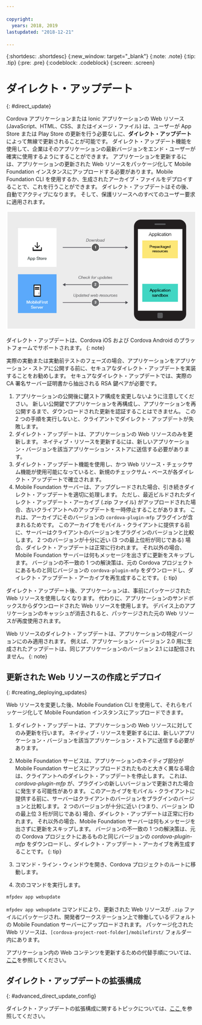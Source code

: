 ```yaml
---

copyright:
  years: 2018, 2019
lastupdated: "2018-12-21"

---
```


{:shortdesc: .shortdesc}
{:new_window: target="_blank"}
{:note: .note}
{:tip: .tip}
{:pre: .pre}
{:codeblock: .codeblock}
{:screen: .screen}

# ダイレクト・アップデート
{: #direct_update}

Cordova アプリケーションまたは Ionic アプリケーションの Web リソース (JavaScript、HTML、CSS、またはイメージ・ファイル) は、ユーザーが App Store または Play Store の更新を行う必要なしに、**ダイレクト・アップデート**によって無線で更新されることが可能です。 ダイレクト・アップデート機能を使用して、企業はそのアプリケーションの最新バージョンをエンド・ユーザーが確実に使用するようにすることができます。 アプリケーションを更新するには、アプリケーションの更新された Web リソースをパッケージ化して Mobile Foundation インスタンスにアップロードする必要があります。Mobile Foundation CLI を使用するか、生成されたアーカイブ・ファイルをデプロイすることで、これを行うことができます。 ダイレクト・アップデートはその後、自動でアクティブになります。 そして、保護リソースへのすべてのユーザー要求に適用されます。

![ダイレクト・アップデートの仕組みの図](images/internal_function.jpg)

ダイレクト・アップデートは、Cordova iOS および Cordova Android のプラットフォームでサポートされます。
{: note}

実際の実動または実動前テストのフェーズの場合、アプリケーションをアプリケーション・ストアに公開する前に、セキュアなダイレクト・アップデートを実装することをお勧めします。 セキュアなダイレクト・アップデートでは、実際の CA 署名サーバー証明書から抽出される RSA 鍵ペアが必要です。

1. アプリケーションの公開後に鍵ストア構成を変更しないように注意してください。 新しい公開鍵でアプリケーションを再構成し、アプリケーションを再公開するまで、ダウンロードされた更新を認証することはできません。 この 2 つの手順を実行しないと、クライアントでダイレクト・アップデートが失敗します。
2. ダイレクト・アップデートは、アプリケーションの Web リソースのみを更新します。 ネイティブ・リソースを更新するには、新しいアプリケーション・バージョンを該当アプリケーション・ストアに送信する必要があります。
3. ダイレクト・アップデート機能を使用し、かつ Web リソース・チェックサム機能が使用可能になっていると、新規のチェックサム・ベースが各ダイレクト・アップデートで確立されます。
4. Mobile Foundation サーバーは、アップグレードされた場合、引き続きダイレクト・アップデートを適切に処理します。 ただし、最近ビルドされたダイレクト・アップデート・アーカイブ (.zip ファイル) がアップロードされた場合、古いクライアントへのアップデートを一時停止することがあります。 これは、アーカイブにそのバージョンの `cordova-plugin-mfp` プラグインが含まれるためです。 このアーカイブをモバイル・クライアントに提供する前に、サーバーはクライアントのバージョンをプラグインのバージョンと比較します。 2 つのバージョンが十分に近い (3 つの最上位桁が同じである) 場合、ダイレクト・アップデートは正常に行われます。 それ以外の場合、Mobile Foundation サーバーは何もメッセージを出さずに更新をスキップします。 バージョンの不一致の 1 つの解決策は、元の Cordova プロジェクトにあるものと同じバージョンの `cordova-plugin-mfp` をダウンロードし、ダイレクト・アップデート・アーカイブを再生成することです。
{: tip}

ダイレクト・アップデート後、アプリケーションは、事前にパッケージされた Web リソースを使用しなくなります。 代わりに、アプリケーションのサンドボックスからダウンロードされた Web リソースを使用します。 デバイス上のアプリケーションのキャッシュが消去されると、パッケージされた元の Web リソースが再度使用されます。

Web リソースのダイレクト・アップデートは、アプリケーションの特定バージョンにのみ適用されます。 例えば、アプリケーション・バージョン 2.0 用に生成されたアップデートは、同じアプリケーションのバージョン 2.1 には配信されません。
{: note}

## 更新された Web リソースの作成とデプロイ
{: #creating_deploying_updates}

Web リソースを変更した後、Mobile Foundation CLI を使用して、それらをパッケージ化して Mobile Foundation インスタンスにアップロードできます。

1.  ダイレクト・アップデートは、アプリケーションの Web リソースに対してのみ更新を行います。 ネイティブ・リソースを更新するには、新しいアプリケーション・バージョンを該当アプリケーション・ストアに送信する必要があります。
2. Mobile Foundation サービスは、アプリケーションのネイティブ部分が Mobile Foundation サービスにアップロードされたものと大きく異なる場合は、クライアントへのダイレクト・アップデートを停止します。 これは、*cordova-plugin-mfp* が、プラグインの新しいバージョンで更新された場合に発生する可能性があります。 このアーカイブをモバイル・クライアントに提供する前に、サーバーはクライアントのバージョンをプラグインのバージョンと比較します。 2 つのバージョンが十分に近い (つまり、バージョン ID の最上位 3 桁が同じである) 場合、ダイレクト・アップデートは正常に行われます。 それ以外の場合、Mobile Foundation サーバーは何もメッセージを出さずに更新をスキップします。 バージョンの不一致の 1 つの解決策は、元の Cordova プロジェクトにあるものと同じバージョンの *cordova-plugin-mfp* をダウンロードし、ダイレクト・アップデート・アーカイブを再生成することです。
{: tip}

1. コマンド・ライン・ウィンドウを開き、Cordova プロジェクトのルートに移動します。
2. 次のコマンドを実行します。
  ```bash
  mfpdev app webupdate
  ```
  `mfpdev app webupdate` コマンドにより、更新された Web リソースが `.zip` ファイルにパッケージされ、開発者ワークステーション上で稼働しているデフォルトの Mobile Foundation サーバーにアップロードされます。 パッケージ化された Web リソースは、`[cordova-project-root-folder]/mobilefirst/` フォルダー内にあります。

アプリケーション内の Web コンテンツを更新するための代替手順については、[ここ](update_web_content_in_app_alternate_steps.html)を参照してください。

## ダイレクト・アップデートの拡張構成
{: #advanced_direct_update_config}

ダイレクト・アップデートの拡張構成に関するトピックについては、[ここ ](update_web_content_in_app_advanced.html)を参照してください。
